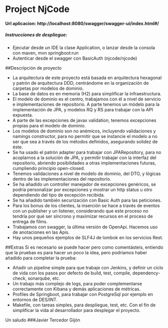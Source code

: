 # Project NjCode

#### Url aplicacion: http://localhost:8080/swagger/swagger-ui/index.html#/
##### Instrucciones de despliegue:
* Ejecutar desde un IDE la clase Application, o lanzar desde la consola con maven, mvn springboot:run
* Autenticar desde el swagger con BasicAuth (njcode/njcode)

##Descripción de proyecto
* La arquitectura de este proyecto está basada en arquitectura hexagonal y patrón de arquitectura DDD, centrándome en la organización de carpetas por modelos de dominio.
* La base de datos es en memoria (H2) para simplificar la infraestructura.
* El modelo de dominio es el centro, trabajamos con él a nivel de servicio e implementaciones de repositorio. A parte tenemos un módelo para la implementación de JPA, y modelos RQ y RS para trabajar con la API expuesta.
* A parte de las excepciones de javax validation, tenemos excepciones propias para el modelo de dominio.
* Los modelos de dominio son no anémicos, incluyendo validaciones y namings constructor, para no permitir que se instancie el modelo a no ser que sea a través de los métodos definidos, asegurando solidez de éste.
* Se ha usado el patrón adapter para trabajar con JPARepository, para no acoplarnos a la solución de JPA, y permitir trabajar con la interfaz del repositorio, abriendo posibilidades a otras implementaciones futuras, cumpliendo principio open-closed.
* Tenemos validaciones a nivel de modelo de dominio, del DTO, y lógicas dentro de las implementaciones del repositorio.
* Se ha añadido un controller manejador de excepciones genéricos, se podría personalizar por excepciones y mostrar un http status u otro dependiendo del tipo de excepción recibida.
* Se ha añadido también securización con Basic Auth para las peticiones.
* Para los bonus de los clientes, la inserción se hace a través de eventos con un publisher y un listener, considerando que este proceso no tendría por qué ser síncrono y maximizar recursos en el proceso de entrega de films.
* Trabajamos con swagger, la última versión de OpenApi. Hacemos uso de anotaciones en las Apis.
* Hay unos pequeños ejemplos de SLF4J de lombok en los servicios Rest.

##Extras
Si es necesario se puede hacer pero como comentásteis, entiendo que la pruebas es para hacer un poco la idea, pero podríamos haber añadido para completar la prueba:
* Añadir un pipeline simple para que trabaje con Jenkins, y definir un ciclo de vida con los pasos por defecto de build, test, compile, dependency-check, sonarqube, etc.
* Un trabajo más complejo de logs, para poder complementarse correctamente con Kibana y demás aplicaciones de métricas.
* Profiles de Springboot, para trabajar con PostgreSql por ejemplo en entornos de DES/INT.
* Makefile, con tareas simples, para despliegue, test, etc. Con el fin de simplificar la vida al desarrollador para desplegar el proyecto.

Un saludo
###Javier Tercedor Gijón
